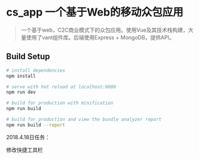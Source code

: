 # cs_app 一个基于Web的移动众包应用

> 一个基于web，C2C商业模式下的众包应用。使用Vue及其技术栈构建，大量使用了vant组件库。后端使用Express + MongoDB，提供API。

## Build Setup

``` bash
# install dependencies
npm install

# serve with hot reload at localhost:8080
npm run dev

# build for production with minification
npm run build

# build for production and view the bundle analyzer report
npm run build --report
```

2018.4.18日任务：

修改快捷工具栏


